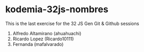 # kodemia-32js-nombres

This is the last exercise for the 32 JS Gen Git &amp; Github sessions

1. Alfredo Altamirano (ahuahuachi)
2. Ricardo Lopez (Ricardo10111)
3. Fernanda (mafalvarado)